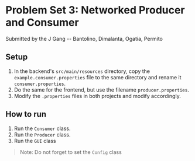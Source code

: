 # Problem Set 3: Networked Producer and Consumer

Submitted by the J Gang -- Bantolino, Dimalanta, Ogatia, Permito

## Setup

1. In the backend's `src/main/resources` directory, copy the `example.consumer.properties` file to the same directory and rename it `consumer.properties`.
2. Do the same for the frontend, but use the filename `producer.properties`.
3. Modify the `.properties` files in both projects and modify accordingly.

## How to run

1. Run the `Consumer` class.
2. Run the `Producer` class.
3. Run the `GUI` class

> Note: Do not forget to set the `Config` class
